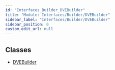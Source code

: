 ```yaml
---
id: "Interfaces_Builder_DVEBuilder"
title: "Module: Interfaces/Builder/DVEBuilder"
sidebar_label: "Interfaces/Builder/DVEBuilder"
sidebar_position: 0
custom_edit_url: null
---
```


## Classes

- [DVEBuilder](../classes/Interfaces_Builder_DVEBuilder.DVEBuilder.md)
